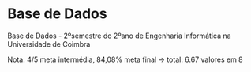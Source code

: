 # Base de Dados

Base de Dados - 2ºsemestre do 2ºano de Engenharia Informática na Universidade de Coimbra

Nota: 4/5 meta intermédia, 84,08% meta final -> total: 6.67 valores em 8
